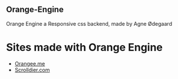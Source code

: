 ## Orange-Engine
Orange Engine a Responsive css backend, made by Agne Ødegaard

# Sites made with Orange Engine
 * [Orangee.me](http://orangee.me)
 * [Scrolldier.com](http://dev.scrolldier.com)
